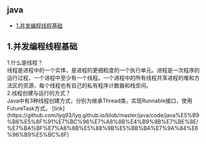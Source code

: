 ## java
* [1.并发编程线程基础](#1)



<h2 id="1">1.并发编程线程基础</h2>
  1.什么是线程？<br>
线程是进程中的一个实体，是进程的更细粒度的一个执行单元。进程是一次程序的运行过程，一个进程中至少有一个线程。一个进程中的所有线程共享进程的堆和方法区的资源，每个线程也有自己的私有程序计数器和栈空间。<br>
  2.线程创建与运行的方式？<br>
  Java中有3种线程创建方式，分别为继承Thread类，实现Runnable接口，使用FutureTask方式。
  [link](https://github.com/lyq93/lyq.github.io/blob/master/java/code/java%E5%B9%B6%E5%8F%91%E7%BC%96%E7%A8%8B%E4%B9%8B%E7%BE%8E/%E7%BA%BF%E7%A8%8B%E5%88%9B%E5%BB%BA%E7%9A%84%E6%96%B9%E5%BC%8F)
